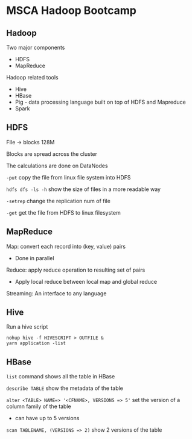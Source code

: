 # MSCA Hadoop Bootcamp

## Hadoop

Two major components

- HDFS
- MapReduce

Hadoop related tools

- Hive
- HBase
- Pig - data processing language built on top of HDFS and Mapreduce
- Spark

## HDFS

FIle -> blocks 128M

Blocks are spread across the cluster

The calculations are done on DataNodes

`-put` copy the file from linux file system into HDFS 

`hdfs dfs -ls -h` show the size of files in a more readable way

`-setrep` change the replication num of file

`-get` get the file from HDFS to linux filesystem

## MapReduce

Map: convert each record into (key, value) pairs

- Done in parallel

Reduce: apply reduce operation to resulting set of pairs

- Apply local reduce between local map and global reduce

Streaming: An interface to any language

## Hive

Run a hive script

```
nohup hive -f HIVESCRIPT > OUTFILE &
yarn application -list
```

## HBase

`list` command shows all the table in HBase

`describe TABLE`  show the metadata of the table

`alter <TABLE> NAME=> '<CFNAME>, VERSIONS => 5'`  set the version of a column family of the table

- can have up to 5 versions

`scan TABLENAME, (VERSIONS => 2)` show 2 versions of the table

